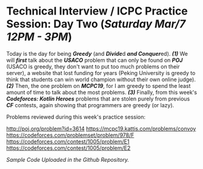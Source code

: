 # Technical Interview / ICPC Practice Session: Day Two (***Saturday Mar/7 12PM - 3PM***)

Today is the day for being ***Greedy*** (and ***Divide***d ***and Conquer***ed). ***(1)*** We will ***first*** talk about the ***USACO*** problem that can only be found on ***POJ*** (USACO is greedy, they don't want to put too much problems on their server), a website that lost funding for years (Peking University is greedy to think that students can win world champion without their own online judge). ***(2)*** Then, the one problem on ***MCPC19***, for I am greedy to spend the least amount of time to talk about the most problems. ***(3)*** Finally, from this week's ***Codeforces: Kotlin Heroes*** problems that are stolen purely from previous ***CF*** contests, again showing that programmers are greedy (or lazy).

Problems reviewed during this week's practice session:

http://poj.org/problem?id=3614
https://mcpc19.kattis.com/problems/convoy
https://codeforces.com/problemset/problem/978/F
https://codeforces.com/contest/1005/problem/E1
https://codeforces.com/contest/1005/problem/E2

*Sample Code Uploaded in the Github Repository.*